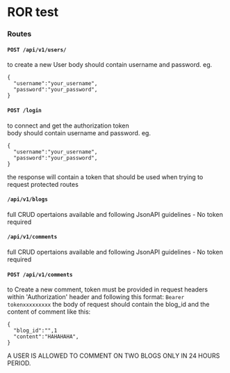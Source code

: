 # ROR test  

### Routes 
#### `POST /api/v1/users/`  
to create a new User
body should contain username and password. eg.  
```
{
  "username":"your_username",
  "password":"your_password",
}
```
#### `POST /login`  
to connect and get the authorization token  
body should contain username and password. eg.  
```
{
  "username":"your_username",
  "password":"your_password",
}
```  
the response will contain a token that should be used when trying to request protected routes
#### `/api/v1/blogs`  
full CRUD opertaions available and following JsonAPI guidelines - No token required  
#### `/api/v1/comments`  
full CRUD opertaions available and following JsonAPI guidelines - No token required 
#### `POST /api/v1/comments`  
to Create a new comment, token must be provided in request headers within 'Authorization' header and following this format: `Bearer tokenxxxxxxxxx` 
the body of request should contain the blog_id and the content of comment like this:
```
{
  "blog_id":"",1
  "content":"HAHAHAHA",
}
```
A USER IS ALLOWED TO COMMENT ON TWO BLOGS ONLY IN 24 HOURS PERIOD.


